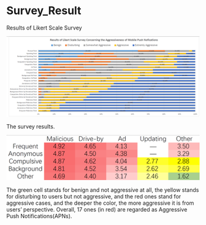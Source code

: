 Survey_Result
=============

Results of Likert Scale Survey

![G:\\NOTI_FINAL_RESULT\\Github2\\Survey\\2.png](media/655281a6bdd16117c8260c059b08567b.png)

The survey results.

![G:\\NOTI_FINAL_RESULT\\Github2\\Survey\\1.png](media/fe5b983957cfe8191d3862e9fb5489f8.png)

The green cell stands for benign and not aggressive at all, the yellow stands
for disturbing to users but not aggressive, and the red ones stand for
aggressive cases, and the deeper the color, the more aggressive it is from
users’ perspective. Overall, 17 ones (in red) are regarded as Aggressive Push
Notifications(APNs).
